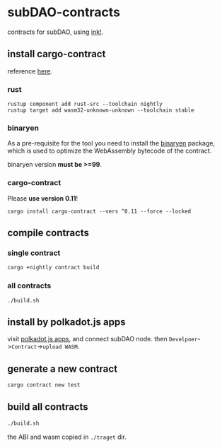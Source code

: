 # subDAO-contracts
contracts for subDAO, using [ink!](https://github.com/paritytech/ink).

## install cargo-contract
reference [here](https://substrate.dev/substrate-contracts-workshop/#/0/setup).

### rust

```
rustup component add rust-src --toolchain nightly
rustup target add wasm32-unknown-unknown --toolchain stable
```

### binaryen
As a pre-requisite for the tool you need to install the [binaryen](https://github.com/WebAssembly/binaryen) package, which is used to optimize the WebAssembly bytecode of the contract.

binaryen version **must be >=99**.

### cargo-contract
Please **use version 0.11**!  
```
cargo install cargo-contract --vers ^0.11 --force --locked
```

## compile contracts
### single contract
```bash
cargo +nightly contract build
```

### all contracts
```
./build.sh
```

## install by polkadot.js apps
visit [polkadot.js apps](https://polkadot.js.org/apps/), and connect subDAO node.
then `Develpoer`->`Contract`->`upload WASM`.

## generate a new contract
```bash
cargo contract new test
```

## build all contracts
```bash
./build.sh
```
the ABI and wasm copied in `./traget` dir.